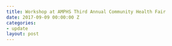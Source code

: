```yaml
---
title: Workshop at AMPHS Third Annual Community Health Fair
date: 2017-09-09 00:00:00 Z
categories:
- update
layout: post
---
```


